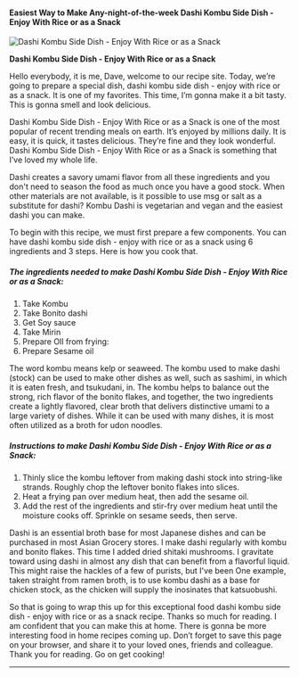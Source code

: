             

#### Easiest Way to Make Any-night-of-the-week Dashi Kombu Side Dish - Enjoy With Rice or as a Snack

![Dashi Kombu Side Dish - Enjoy With Rice or as a Snack](https://img-global.cpcdn.com/recipes/6514561034223616/751x532cq70/dashi-kombu-side-dish-enjoy-with-rice-or-as-a-snack-recipe-main-photo.jpg)

**Dashi Kombu Side Dish - Enjoy With Rice or as a Snack**

Hello everybody, it is me, Dave, welcome to our recipe site. Today, we’re going to prepare a special dish, dashi kombu side dish - enjoy with rice or as a snack. It is one of my favorites. This time, I’m gonna make it a bit tasty. This is gonna smell and look delicious.

Dashi Kombu Side Dish - Enjoy With Rice or as a Snack is one of the most popular of recent trending meals on earth. It’s enjoyed by millions daily. It is easy, it is quick, it tastes delicious. They’re fine and they look wonderful. Dashi Kombu Side Dish - Enjoy With Rice or as a Snack is something that I’ve loved my whole life.

Dashi creates a savory umami flavor from all these ingredients and you don't need to season the food as much once you have a good stock. When other materials are not available, is it possible to use msg or salt as a substitute for dashi? Kombu Dashi is vegetarian and vegan and the easiest dashi you can make.

To begin with this recipe, we must first prepare a few components. You can have dashi kombu side dish - enjoy with rice or as a snack using 6 ingredients and 3 steps. Here is how you cook that.

##### The ingredients needed to make Dashi Kombu Side Dish - Enjoy With Rice or as a Snack:

1.  Take Kombu
2.  Take Bonito dashi
3.  Get Soy sauce
4.  Take Mirin
5.  Prepare OIl from frying:
6.  Prepare Sesame oil

The word kombu means kelp or seaweed. The kombu used to make dashi (stock) can be used to make other dishes as well, such as sashimi, in which it is eaten fresh, and tsukudani, in. The kombu helps to balance out the strong, rich flavor of the bonito flakes, and together, the two ingredients create a lightly flavored, clear broth that delivers distinctive umami to a large variety of dishes. While it can be used with many dishes, it is most often utilized as a broth for udon noodles.

##### Instructions to make Dashi Kombu Side Dish - Enjoy With Rice or as a Snack:

1.  Thinly slice the kombu leftover from making dashi stock into string-like strands. Roughly chop the leftover bonito flakes into slices.
2.  Heat a frying pan over medium heat, then add the sesame oil.
3.  Add the rest of the ingredients and stir-fry over medium heat until the moisture cooks off. Sprinkle on sesame seeds, then serve.

Dashi is an essential broth base for most Japanese dishes and can be purchased in most Asian Grocery stores. I make dashi regularly with kombu and bonito flakes. This time I added dried shitaki mushrooms. I gravitate toward using dashi in almost any dish that can benefit from a flavorful liquid. This might raise the hackles of a few of purists, but I've been One example, taken straight from ramen broth, is to use kombu dashi as a base for chicken stock, as the chicken will supply the inosinates that katsuobushi.

So that is going to wrap this up for this exceptional food dashi kombu side dish - enjoy with rice or as a snack recipe. Thanks so much for reading. I am confident that you can make this at home. There is gonna be more interesting food in home recipes coming up. Don’t forget to save this page on your browser, and share it to your loved ones, friends and colleague. Thank you for reading. Go on get cooking!

* * *